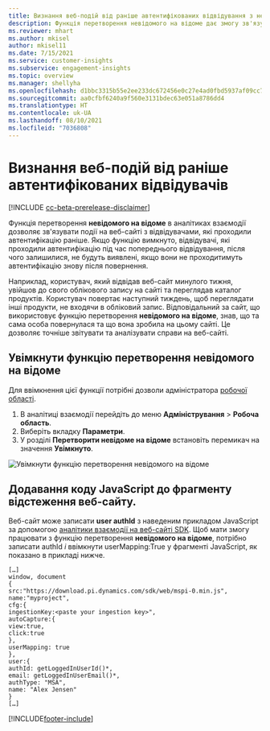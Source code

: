 ```yaml
---
title: Визнання веб-подій від раніше автентифікованих відвідування з невідомими до відомих
description: Функція перетворення невідомого на відоме дає змогу зв'язувати події на веб-сайті з користувачами, які проходили автентифікацію раніше.
ms.reviewer: mhart
ms.author: mkisel
author: mkisel11
ms.date: 7/15/2021
ms.service: customer-insights
ms.subservice: engagement-insights
ms.topic: overview
ms.manager: shellyha
ms.openlocfilehash: d1bbc3315b55e2ee233dc672456e0c27e4ad0fbd5937af09cc790c96ee274000
ms.sourcegitcommit: aa0cfbf6240a9f560e3131bdec63e051a8786dd4
ms.translationtype: HT
ms.contentlocale: uk-UA
ms.lasthandoff: 08/10/2021
ms.locfileid: "7036808"
---
```

# <a name="recognize-web-events-from-previously-authenticated-visitors"></a>Визнання веб-подій від раніше автентифікованих відвідувачів

[!INCLUDE [cc-beta-prerelease-disclaimer](includes/cc-beta-prerelease-disclaimer.md)]

Функція перетворення **невідомого на відоме** в аналітиках взаємодії дозволяє зв'язувати події на веб-сайті з відвідувачами, які проходили автентифікацію раніше. Якщо функцію вимкнуто, відвідувачі, які проходили автентифікацію під час попереднього відвідування, після чого залишилися, не будуть виявлені, якщо вони не проходитимуть автентифікацію знову після повернення. 

Наприклад, користувач, який відвідав веб-сайт минулого тижня, увійшов до свого облікового запису на сайті та переглядав каталог продуктів. Користувач повертає наступний тиждень, щоб переглядати інші продукти, не входячи в обліковий запис. Відповідальний за сайт, що використовує функцію перетворення **невідомого на відоме**, знав, що та сама особа повернулася та що вона зробила на цьому сайті. Це дозволяє точніше звітувати та аналізувати справи на веб-сайті.

## <a name="enable-unknown-to-known"></a>Увімкнути функцію перетворення невідомого на відоме

Для ввімкнення цієї функції потрібні дозволи адміністратора [робочої області](user-roles.md). 

1. В аналітиці взаємодії перейдіть до меню **Адміністрування** > **Робоча область**. 
2. Виберіть вкладку **Параметри**.
3. У розділі **Перетворити невідоме на відоме** встановіть перемикач на значення **Увімкнуто**.

![Увімкнути функцію перетворення невідомого на відоме](media/U2Ktoggle.png "Увімкнути функцію перетворення невідомого на відоме")

## <a name="adding-javascript-code-to-your-sites-tracking-snippet"></a>Додавання коду JavaScript до фрагменту відстеження веб-сайту.

Веб-сайт може записати **user authId** з наведеним прикладом JavaScript за допомогою [аналітики взаємодії на веб-сайті SDK](advanced-SDK-implementation.md). Щоб мати змогу працювати з функцію перетворення **невідомого на відоме**, потрібно записати authId *і* ввімкнути userMapping:True у фрагменті JavaScript, як показано в прикладі нижче.

```
[…]
window, document
{
src:"https://download.pi.dynamics.com/sdk/web/mspi-0.min.js",
name:"myproject",
cfg:{
ingestionKey:<paste your ingestion key>",
autoCapture:{
view:true,
click:true
},
userMapping: true
},
user:{
authId: getLoggedInUserId()*,
email: getLoggedInUserEmail()*,
authType: "MSA",
name: "Alex Jensen"
}
[…]
```

[!INCLUDE[footer-include](../includes/footer-banner.md)]
